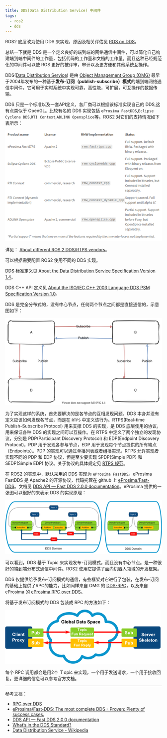 ```yaml
---
title: DDS(Data Distribution Service) 中间件
tags:
  - ros2
  - dds
---
```


ROS2 底层改为使用 DDS 来实现，原因及相关评估见 [ROS on DDS](https://design.ros2.org/articles/ros_on_dds.html)。

总结一下就是 DDS 是一个定义良好的端到端的网络通信中间件，可以简化自己构建端到端中间件的工作量，包括代码的工作量和文档的工作量。而且这种已经规范化的中间件可以使 ROS 更好的被评审，审计以及更方便和其他系统互操作。

DDS([Data Distribution Service](https://en.wikipedia.org/wiki/Data_Distribution_Service)) 是由 [Object Management Group (OMG)](http://www.omg.org/) 最早于2004年发布的一种基于**发布-订阅（publish-subscribe）模式**的端到端网络通信中间件，它可用于实时系统中实现可靠，高性能，可扩展，可互操作的数据传输。

DDS 只是一个标准以及一套API定义，各厂商可以根据该标准实现自己的 DDS,这有点类似于 OpenGL。比较有名的 DDS 实现包括 `eProsima FastDDS`,`Eclipse Cyclone DDS`,`RTI Context`,`ADLINK Opensplice`等。ROS2 对它们的支持情况如下表所示：

![rmw/dds](/data/2020-09-21-11-23-49.png)

详见： [About different ROS 2 DDS/RTPS vendors](https://index.ros.org/doc/ros2/Concepts/DDS-and-ROS-middleware-implementations/)。

可以根据需要配置 ROS2 使用不同的 DDS 实现。

DDS 标准定义见 [About the Data Distribution Service Specification Version 1.4](https://www.omg.org/spec/DDS/)。

DDS C++ API 定义见 [About the ISO/IEC C++ 2003 Language DDS PSM Specification Version 1.0](https://www.omg.org/spec/DDS-PSM-Cxx/)。

DDS 是完全分布式的，没有中心节点，任何两个节点之间都是直接通信的，示意图如下：

![dds](/data/dds.svg)

为了实现这样的系统，首先要解决的是各节点的互相发现问题。DDS 本身并没有定义应该如何发现各节点，而是在 `RTPS` 中定义该行为。RTPS(Real-time Publish-Subscribe Protocol) 用来支撑 DDS 的实现，是 DDS 底层使用的协议，用来保证各种 DDS 的实现之间可以互操作。在 RTPS 中定义了两个独立的发现协议，分别是 PDP(Participant Discovery Protocol) 和 EDP(Endpoint Discovery Protocol)，PDP 用于发现各参与节点，EDP 用于发现每个节点提供的所有端点（Endpoints）。PDP 的实现可以通过单播列表或者组播实现。RTPS 允许实现者实现不同的 PDP 和 EDP 协议，但是至少要实现 SPDP(Simple PDP) 和 SEDP(Simple EDP) 协议。关于协议的具体规定见 [RTPS 规范](https://www.omg.org/spec/DDSI-RTPS/)。

在 ROS2 的实现中，默认采用的 DDS 实现为 `eProsima FastDDS`。eProsima FastDDS 是 Apache2 的开源协议，代码托管在 github 上 [eProsima/Fast-DDS](https://github.com/eProsima/Fast-DDS)。文档见 [DDS API — Fast DDS 2.0.0 documentation](https://fast-dds.docs.eprosima.com/en/latest/)。eProsima 提供的一张图可以很好的来表示 DDS 的实现原理：

![fastdds](/data/2020-09-21-15-23-59.png)

可以看到，DDS 基于 Topic 来实现发布-订阅模式，而且没有中心节点。是一种很好的端到端分布式通信中间件。ROS2 使用它提供了面向机器人领域的开发框架。

DDS 仅提供给予发布-订阅模式的通信，有些框架对它进行了包装，在发布-订阅的基础上提供了RPC的能力，比如同样来自 OMG 的 [DDS-RPC](https://www.omg.org/spec/DDS-RPC/)，以及来自 eProsima 的 [eProsima RPC over DDS](https://www.eprosima.com/index.php/products-all/tools/eprosima-rpc-over-dds-all)。

将基于发布订阅模式的 DDS 包装成 RPC 的方法如下：

![rpc over dds](/data/2020-09-21-15-41-44.png)

每个 RPC 调用都会是用2个 Ｔopic 来实现，一个用于发送请求，一个用于接收回复。更详细的信息可以参考官方文档。

-----
参考文档：

* [RPC over DDS](https://www.eprosima.com/index.php/resources-all/rpc-over-dds)
* [eProsima/Fast-DDS: The most complete DDS - Proven: Plenty of success cases.](https://github.com/eProsima/Fast-DDS)
* [DDS API — Fast DDS 2.0.0 documentation](https://fast-dds.docs.eprosima.com/en/latest/)
* [What’s in the DDS Standard?](https://www.dds-foundation.org/omg-dds-standard/)
* [Data Distribution Service - Wikipedia](https://en.wikipedia.org/wiki/Data_Distribution_Service)
